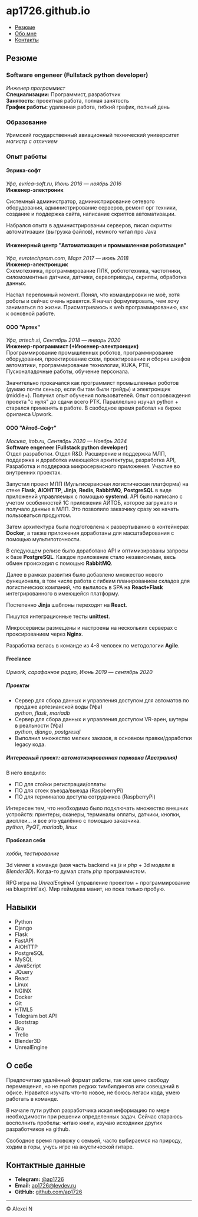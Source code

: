 
# ap1726.github.io

- [Резюме](#resume)
- [Обо мне](#about)
- [Контакты](#contacts)

## Резюме

### Software engeneer (Fullstack python developer)

*Инженер программист*  
**Специализации:** Программист, разработчик  
**Занятость:** проектная работа, полная занятость  
**График работы:** удаленная работа, гибкий график, полный день  

### Образование

Уфимский государственный авиационный технический университет  
*магистр с отличием*

### Опыт работы

#### Эврика-софт

*Уфа, evrica-soft.ru, Июнь 2016 — ноябрь 2016*  
**Инженер-электроник**  

Системный администратор, администрирование сетевого оборудования, администрирование серверов, ремонт орг техники, создание и поддержка сайта, написание скриптов автоматизации.

Набрался опыта в администрировании серверов, писал скрипты автоматизации (выгрузка файлов), немного читал про Java

#### Инженерный центр "Автоматизация и промышленная роботизация"

*Уфа, eurotechprom.com, Март 2017 — июль 2018*  
**Инженер-электронщик**  
Схемотехника, программирование ПЛК, робототехника, частотники, силомоментные датчики, датчики, сервоприводы, скрипты, обработка данных.

Настал переломный момент. Понял, что командировки не моё, хотя роботы и сейчас очень нравятся. Я начал формулировать, чем хочу заниматься по жизни. Присматриваюсь к web программированию, как к основной работе.

#### ООО "Артех"

*Уфа, artech.si, Сентябрь 2018 — январь 2020*  
**Инженер-программист (+Инженер-электронщик)**  
Программирование промышленных роботов, программирование оборудования, проектирование схем, проектирование и сборка шкафов автоматики, программирование технологии, KUKA, РТК, Пусконаладочные работы, обучение персонала.

Значительно прокачался как программист промышленных роботов (думаю почти сеньор, если бы там были грейды) и электронщик (middle+). Получил опыт обучения пользователей. Опыт сопровождения проекта "с нуля" до сдачи всего РТК. Параллельно изучал python + старался применять в работе. В свободное время работал на бирже фриланса Upwork.

#### ООО "Айтоб-Софт"

*Москва, itob.ru, Сентябрь 2020 — Ноябрь 2024*  
**Software engeneer (Fullstack python developer)**  
Отдел разработки. Отдел R&D. Расширение и поддержка МЛП, поддержка и доработка имеющейся архитектуры, разработка API, Разработка и поддержка микросервисного приложения. Участие во внутренних проектах.

Запустил проект МЛП (Мультисервисная логистическая платформа) на стеке **Flask**, **AIOHTTP**, **Jinja**, **Redis**, **RabbitMQ**, **PostgreSQL** в виде приложений управляемых с помощью **systemd**. API было написано с учетом особенностей 1С приложения АЙТОБ, которое загружало и получало данные в МЛП. Это позволило заказчику сразу же начать пользоваться продуктом.

Затем архитектура была подготовлена к развертыванию в контейнерах **Docker**, а также приложения доработаны для масштабирования с помощью мультипоточности.

В следующем релизе было доработано API и оптимизированы запросы к базе **PostgreSQL**. Каждое приложение стало независимым, весь обмен происходил с помощью **RabbitMQ**.

Далее в рамках развития было добавлено множество нового функционала, в том числе работа с гибким планированием складов для логистических компаний, что вылилось в SPA на **React+Flask** интегрированного в имеющейся платформу.

Постепенно **Jinja** шаблоны переходят на **React**.

Пишутся интеграционные тесты **unittest**.

Микросервисы размещены и настроены на нескольких серверах с проксированием через **Nginx**.

Разработка велась в команде из 4-8 человек по методологии **Agile**.

#### Freelance

*Upwork, сарафанное радио, Июнь 2019 — сентябрь 2020*  

##### Проекты

- Сервер для сбора данных и управления доступом для автоматов по продаже артезианской воды (Уфа)  
  *python*, *flask*, *mariadb*
- Сервер для сбора данных и управления доступом VR-арен, шутеры в реальности (Уфа)  
  *python*, *django*, *postgresql*
- Выполнил множество мелких заказов, в основном правки/доработки legacy кода.

##### Интересный проект: автоматизированная парковка (Австралия)

В него входило:

- ПО для стойки регистрации/оплаты
- ПО для стоек въезда/выезда (RaspberryPi)
- ПО для терминалов доступа сотрудников (RaspberryPi)

Интересен тем, что необходимо было подключать множество внешних устройств: принтеры, сканеры, терминалы оплаты, датчики, кнопки, дисплеи... и все это удалённо с помощью заказчика.  
*python*, *PyQT*, *mariadb*, *linux*

#### Пробовал себя

*хобби, тестирование*  

3d viewer в команде (моя часть backend на *js* и *php* + 3d модели в *Blender3D*). Когда-то думал стать *php* программистом.

RPG игра на *UnrealEngine4* (управление проектом + программирование на blueptrint`ах). Мир геймдева манит, но пока только пробую.

## Навыки

- Python
- Django
- Flask
- FastAPI
- AIOHTTP
- PostgreSQL
- MySQL
- JavaScript
- JQuery
- React
- Linux
- NGINX
- Docker
- Git
- HTML5
- Telegram bot API
- Bootstrap
- Jira
- Trello
- Blender3D
- UnrealEngine

## О себе

Предпочитаю удалённый формат работы, так как ценю свободу перемещения, но не против редких тимбилдингов или совещаний в офисе. Нравится изучать что-то новое, не боюсь легаси кода, умею работать в команде.

В начале пути python разработчика искал информацию по мере необходимости при решении определенных задач. Сейчас стараюсь восполнить пробелы: читаю книги, изучаю исходники других разработчиков на github.

Свободное время провожу с семьей, часто выбираемся на природу, ходим в горы, учусь игре на акустической гитаре.

## Контактные данные

- **Telegram:** [@ap1726](https://t.me/ap1726)
- **Email:** [ap1726@levdev.ru](mailto:ap1726@levdev.ru)
- **GitHub:** [github.com/ap1726](https://github.com/ap1726)

---

&copy; Alexei N
